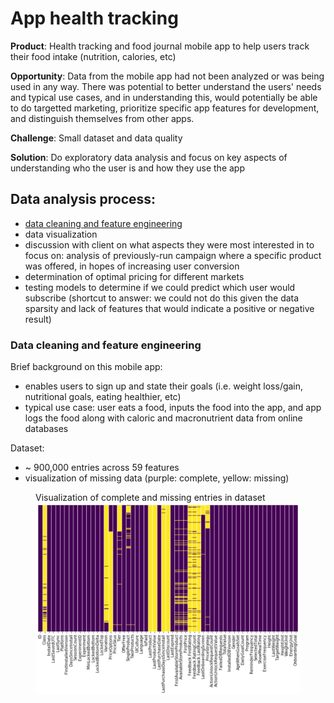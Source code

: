 # App health tracking

**Product**: Health tracking and food journal mobile app to help users track their food intake (nutrition, calories, etc)

**Opportunity**: Data from the mobile app had not been analyzed or was being used in any way. There was potential to better understand the users' needs and typical use cases, and in understanding this, would potentially be able to do targetted marketing, prioritize specific app features for development, and distinguish themselves from other apps.

**Challenge**: Small dataset and data quality

**Solution**: Do exploratory data analysis and focus on key aspects of understanding who the user is and how they use the app 

## Data analysis process:
- [data cleaning and feature engineering](###data-clean-feature-eng)
- data visualization
- discussion with client on what aspects they were most interested in to focus on: analysis of previously-run campaign where a specific product was offered, in hopes of increasing user conversion
- determination of optimal pricing for different markets
- testing models to determine if we could predict which user would subscribe (shortcut to answer: we could not do this given the data sparsity and lack of features that would indicate a positive or negative result)


### Data cleaning and feature engineering

Brief background on this mobile app:
- enables users to sign up and state their goals (i.e. weight loss/gain, nutritional goals, eating healthier, etc)
- typical use case: user eats a food, inputs the food into the app, and app logs the food along with caloric and macronutrient data from online databases

Dataset:
- ~ 900,000 entries across 59 features
- visualization of missing data (purple: complete, yellow: missing)

<figure>
  <figcaption>Visualization of complete and missing entries in dataset</figcaption>
  <img src='Images/dataset_viz.png'>
</figure>
